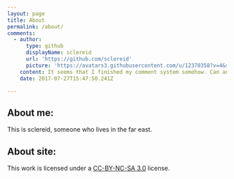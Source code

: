 ```yaml
---
layout: page
title: About
permalink: /about/
comments:
  - author:
      type: github
      displayName: sclereid
      url: 'https://github.com/sclereid'
      picture: 'https://avatars3.githubusercontent.com/u/12370358?v=4&s=73'
    content: It seems that I finished my comment system somehow. Can anyone see it?
    date: 2017-07-27T15:47:50.241Z

---
```


About me:
-------------

This is sclereid, someone who lives in the far east.



About site:
-------------

This work is licensed under a <a href="https://creativecommons.org/licenses/by-\
nc-sa/3.0/">CC-BY-NC-SA 3.0</a> license.

